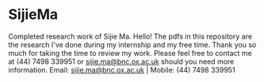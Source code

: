 # SijieMa
Completed research work of Sijie Ma.
Hello! The pdfs in this repository are the research I've done during my internship and my free time. 
Thank you so much for taking the time to review my work. 
Please feel free to contact me at (44) 7498 339951 or sijie.ma@bnc.ox.ac.uk should you need more information.
Email: sijie.ma@bnc.ox.ac.uk | Mobile: (44) 7498 339951
